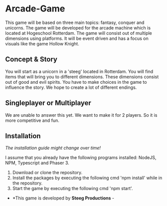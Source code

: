 # Arcade-Game

This game will be based on three main topics: fantasy, conquer and unicorns. The game will be developed for the arcade machine which is located at Hogeschool Rotterdam. The game will consist out of multiple dimensions using platforms. It will be event driven and has a focus on visuals like the game Hollow Knight.

## Concept & Story

You will start as a unicorn in a 'steeg' located in Rotterdam. You will find items that will bring you to different dimensions. These dimensions consist out of good and evil spirits. You have to make choices in the game to influence the story. We hope to create a lot of different endings.

## Singleplayer or Multiplayer

We are unable to answer this yet. We want to make it for 2 players. So it is more competitive and fun.

## Installation

*The installation guide might change over time!*

I assume that you already have the following programs installed: NodeJS, NPM, Typescript and Phaser 3.

1. Download or clone the repository.
2. Install the packages by executing the following cmd 'npm install' while in the repository.
3. Start the game by executing the following cmd 'npm start'.


- *This game is developed by **Steeg Productions** -
